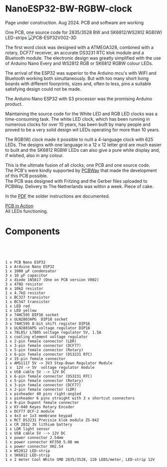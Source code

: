 # NanoESP32-BW-RGBW-clock

Page under construction. Aug 2024. PCB and software are working

One PCB, one source code for 2835/3528 BW and SK6812/WS2812 RGB(W) LED-strips
![PCB-ESP32V002-3D](https://github.com/user-attachments/assets/5af4b536-eb22-4bef-80e0-2ab3298e05da)

The first word clock was designed with a ATMEGA328, combined with a rotary, DCF77 receiver, an accurate DS3231 RTC klok module and a Bluetooth module.
The electronic design was greatly simplified with the use of Arduino Nano Every and WS2812 RGB or SK6812 RGBW colour LEDs.

The arrival of the ESP32 was superior to the Arduino mcu's with WIFI and Bluetooth working both simultaneously. But with too many short living boards with different foorprints, sizes and, often to less, pins a suitable satisfying design could not be made.

The Arduino Nano ESP32 with S3 processor was the promising Arduino product. 

Maintaining the source code for the White LED and RGB LED clocks was a time-consuming task. The white LED clock, which has been running in numerous clocks for over 10 years, has been built by many people and proved to be a very solid design wit LEDs operating for more than 10 years.

The RGB(W) clock made it possible to nuilt a 4-language clock with 625 LEDs. The designs with one language in a 12 x 12 letter grid are much easier to built and the SK6812 RGBW LEDs can also give a pure white display and, if wished, also in any colour.

This is the ultimate fusion of all clocks; one PCB and one source code.<br>
The PCB's were kindly supported by [PCBWay](https://www.pcbway.com) that made the development of this PCB possible.<br>
The PCB was designed with Fritzing and the Gerber files uploaded to PCBWay. Delivery to The Netherlands was within a week. Piece of cake.<br>

In the [PDF](https://github.com/ednieuw/NanoESP32-BW-RGBW-clock/blob/main/NanoESP32-PCB.pdf) the solder instructions are documented.

[PCB in Action](https://github.com/user-attachments/assets/d6f986bc-7fbc-4ec3-888b-1f40599507ed) <br>
All LEDs functioning.

# Components
```




1 x PCB Nano ESP32
1 x Arduino Nano ESP32
1 x 1000 µF condensator 
3 x 10 µF capacitor
2 x diode 1N5817 (One on PCB version V002)
3 x 470Ω resistor
6 x 10kΩ resistor
1 x 4.7kΩ resistor
1 x BC327 transistor
1 x BC547 transistor
1 x LED red
1 x LED yellow
3 x 74HC595 DIP16 socket
3 x ULN2803APG  DIP18 socket
3 x 74HC595 8-bit shift register DIP16
3 x ULN2803APG voltage regulator DIP18
1 x 78L05/ L7805 voltage regulator 5V, 1.5A
1 x cooling element voltage regulator
1 x 2-pin female connector (LDR)
1 x 3-pin female connector (DCF77)
1 x 5-pin female connector (Rotary)
1 x 6-pin female connector (DS3231 RTC)
2 x 15-pin female connector
1 x AMS1117 5V -> 3V3 Step-Down Regulator Module
1 x  12V -> 5V  voltage regulator module
1 x USB cable 5V --> 12V DC
1 x 6-pin female connector (DS3231 RTC)
1 x 5-pin female connector (Rotary)
1 x 3-pin female connector (DCF77)
1 x 2-pin female connector (LDR)
1 x pinheader 40 pins right-angled
1 x pinheader 6 pins straight with 3 x shortcut connectors
3 x 9-pin Dupont female connector
1 x KY-040 Keyes Rotary Encoder
1 x DCF77 DCF-2 module
1 x 4x3 or 1x3 membrane keypad
1 x RCT DS3231 Precisie klok module ZS-042
1 x CR 2032 3V lithium battery
1 x LDR light sensor 
1 x USB cable 5V --> 12V DC
1 x power connector 2.54mm
1 x power connector KF350 5.08 mm
1 x power connector XH2.54
1 x WS2812 LED-strip 
1 x SK6812 LED-strip 
1 x 2 meter Cool White SMD 2835/3528, 120 LEDS/meter, LED-strip 12V
```
